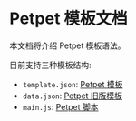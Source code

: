 # Petpet 模板文档

本文档将介绍 Petpet 模板语法。

目前支持三种模板结构:

- `template.json`: [Petpet 模板](./template/index.md)
- `data.json`: [Petpet 旧版模板](./old_tmplate/index.md)
- `main.js`: [Petpet 脚本](./script/index.md)
